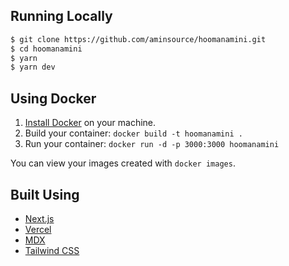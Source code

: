 ## Running Locally

```bash
$ git clone https://github.com/aminsource/hoomanamini.git
$ cd hoomanamini
$ yarn
$ yarn dev
```

## Using Docker

1. [Install Docker](https://docs.docker.com/get-docker/) on your machine.
1. Build your container: `docker build -t hoomanamini .`
1. Run your container: `docker run -d -p 3000:3000 hoomanamini`

You can view your images created with `docker images`.

## Built Using

- [Next.js](https://nextjs.org/)
- [Vercel](https://vercel.com)
- [MDX](https://github.com/mdx-js/mdx)
- [Tailwind CSS](https://tailwindcss.com/)
